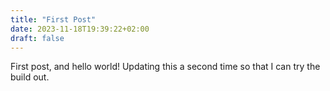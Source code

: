 ```yaml
---
title: "First Post"
date: 2023-11-18T19:39:22+02:00
draft: false
---
```


First post, and hello world!
Updating this a second time so that I can try the build out. 
